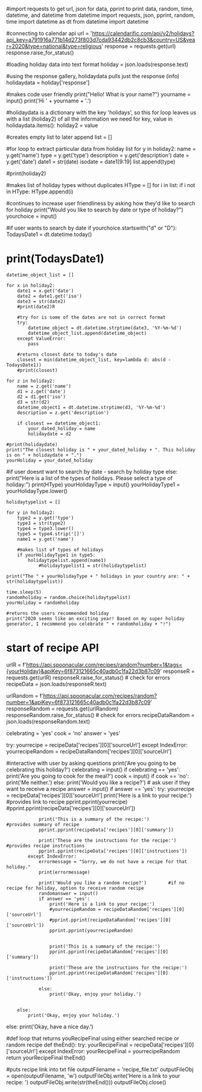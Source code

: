 #import requests to get url, json for data, pprint to print data, random, time, datetime, and datetime from datetime
import requests, json, pprint, random, time
import datetime as dt
from datetime import datetime

#connecting to calendar api
url = 'https://calendarific.com/api/v2/holidays?api_key=a791916a771b14d273f803d7cda93442db2c8cb3&country=US&year=2020&type=national&type=religious'
response = requests.get(url)
response.raise_for_status()

#loading holiday data into text format
holiday = json.loads(response.text)

#using the response gallery, holidaydata pulls just the response (info)
holidaydata = holiday['response']

#makes code user friendly
print("Hello! What is your name?")
yourname = input()
print('Hi ' + yourname + '.')

#holidaydata is a dictionary with the key 'holidays', so this for loop leaves us with a list (holiday2) of all the information we need
for key, value in holidaydata.items():
    holiday2 = value

#creates empty list to later append
list = []

#for loop to extract particular data from holiday list
for y in holiday2:
    name = y.get('name')
    type = y.get('type')
    description = y.get('description')
    date = y.get('date')
    date1 = str(date)
    isodate = date1[9:19]
    list.append(type)

#print(holiday2)

#makes list of holiday types without duplicates
HType = []
for i in list:
    if i not in HType:
        HType.append(i)

#continues to increase user friendliness by asking how they'd like to search for holiday
print("Would you like to search by date or type of holiday?")
yourchoice = input()

#if user wants to search by date
if yourchoice.startswith("d" or "D"):
    TodaysDate1 = dt.datetime.today()
   # print(TodaysDate1)

    datetime_object_list = []

    for x in holiday2:
        date1 = x.get('date')
        date2 = date1.get('iso')
        date3 = str(date2)
        #print(date2)R

        #try for is some of the dates are not in correct format
        try:
            datetime_object = dt.datetime.strptime(date3, '%Y-%m-%d')
            datetime_object_list.append(datetime_object)
        except ValueError:
            pass

        #returns closest date to today's date
        closest = min(datetime_object_list, key=lambda d: abs(d - TodaysDate1))
        #print(closest)

    for z in holiday2:
        name = z.get('name')
        d1 = z.get('date')
        d2 = d1.get('iso')
        d3 = str(d2)
        datetime_object1 = dt.datetime.strptime(d3, '%Y-%m-%d')
        description = z.get('description')

        if closest == datetime_object1:
            your_dated_holiday = name
            holidaydate = d2

    #print(holidaydate)
    print("The closest holiday is " + your_dated_holiday + ". This holiday is on " + holidaydate + ".")
    yourHoliday = your_dated_holiday

#if user doesnt want to search by date - search by holiday type
else:
    print("Here is a list of the types of holidays. Please select a type of holiday:")
    print(HType)
    yourHolidayType = input()
    yourHolidayType1 = yourHolidayType.lower()

    holidaytypelist = []

    for y in holiday2:
        type2 = y.get('type')
        type3 = str(type2)
        type4 = type3.lower()
        type5 = type4.strip('[]')
        name1 = y.get('name')

        #makes list of types of holidays
        if yourHolidayType1 in type5:
            holidaytypelist.append(name1)
                #holidaytypelist1 = str(holidaytypelist)

    print("The " + yourHolidayType + " holidays in your country are: " + str(holidaytypelist))

    time.sleep(5)
    randomholiday = random.choice(holidaytypelist)
    yourHoliday = randomholiday

    #returns the users recommended holiday
    print("2020 seems like an exciting year! Based on my super holiday generator, I recommend you celebrate " + randomholiday + "!")


# start of recipe API
urlR = f'https://api.spoonacular.com/recipes/random?number=1&tags={yourHoliday}&apiKey=6f873121665c40adb0c1fa22d3b87c09'
responseR = requests.get(urlR)
responseR.raise_for_status()  # check for errors
recipeData = json.loads(responseR.text)

urlRandom = f'https://api.spoonacular.com/recipes/random?number=1&apiKey=6f873121665c40adb0c1fa22d3b87c09'
responseRandom = requests.get(urlRandom)
responseRandom.raise_for_status()  # check for errors
recipeDataRandom = json.loads(responseRandom.text)

celebrating = 'yes'
cook = 'no'
answer = 'yes'

try:
    yourrecipe = recipeData['recipes'][0]['sourceUrl']
except IndexError:
    yourrecipeRandom = recipeDataRandom['recipes'][0]['sourceUrl']

#interactive with user by asking questions
print('Are you going to be celebrating this holiday?')
celebrating = input()
if celebrating == 'yes':
    print('Are you going to cook for the meal?')
    cook = input()
    if cook == 'no':
        print('Me neither.')
    else:
        print('Would you like a recipe?')  # ask user if they want to receive a recipe
        answer = input()
        if answer == 'yes':
            try:
                yourrecipe = recipeData['recipes'][0]['sourceUrl']
                print('Here is a link to your recipe:')                             #provides link to recipe
                pprint.pprint(yourrecipe)
                #pprint.pprint(recipeData['recipes'][0]['sourceUrl'])

                print('This is a summary of the recipe:')                           #provides summary of recipe
                pprint.pprint(recipeData['recipes'][0]['summary'])

                print('These are the instructions for the recipe:')                 #provides recipe instructions
                pprint.pprint(recipeData['recipes'][0]['instructions'])
            except IndexError:
                errormessage = "Sorry, we do not have a recipe for that holiday."
                print(errormessage)

                print('Would you like a random recipe?')        #if no recipe for holiday, option to receive random recipe
                randomanswer = input()
                if answer == 'yes':
                    print('Here is a link to your recipe:')
                    #yourrecipeRandom = recipeDataRandom['recipes'][0]['sourceUrl']
                    #pprint.pprint(recipeDataRandom['recipes'][0]['sourceUrl'])
                    pprint.pprint(yourrecipeRandom)


                    print('This is a summary of the recipe:')
                    pprint.pprint(recipeDataRandom['recipes'][0]['summary'])

                    print('These are the instructions for the recipe:')
                    pprint.pprint(recipeDataRandom['recipes'][0]['instructions'])

                else:
                    print('Okay, enjoy your holiday.')


        else:
            print('Okay, enjoy your holiday.')
else:
    print('Okay, have a nice day.')


#def loop that returns youRecipeFinal using either searched recipe or random recipe
def theEnd():
    try:
        yourRecipeFinal = recipeData['recipes'][0]['sourceUrl']
    except IndexError:
        yourRecipeFinal = yourrecipeRandom
    return yourRecipeFinal
theEnd()


#puts recipe link into txt file
outputFilename = 'recipe_file.txt'
outputFileObj = open(outputFilename, 'w')
outputFileObj.write('Here is a link to your recipe: ')
outputFileObj.write(str(theEnd()))
outputFileObj.close()
